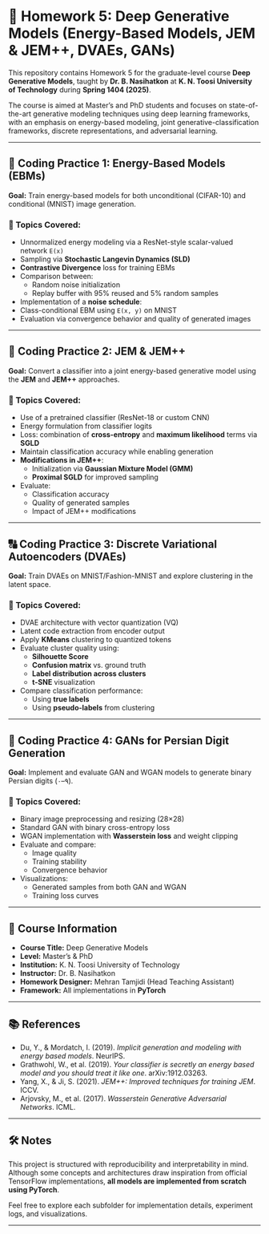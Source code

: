
# 🧠 Homework 5: Deep Generative Models (Energy-Based Models, JEM & JEM++, DVAEs, GANs)

This repository contains Homework 5 for the graduate-level course **Deep Generative Models**, taught by **Dr. B. Nasihatkon** at **K. N. Toosi University of Technology** during **Spring 1404 (2025)**.

The course is aimed at Master’s and PhD students and focuses on state-of-the-art generative modeling techniques using deep learning frameworks, with an emphasis on energy-based modeling, joint generative-classification frameworks, discrete representations, and adversarial learning.

---

## 🔋 Coding Practice 1: Energy-Based Models (EBMs)

**Goal:** Train energy-based models for both unconditional (CIFAR-10) and conditional (MNIST) image generation.

### 📌 Topics Covered:
- Unnormalized energy modeling via a ResNet-style scalar-valued network `E(x)`
- Sampling via **Stochastic Langevin Dynamics (SLD)**
- **Contrastive Divergence** loss for training EBMs
- Comparison between:
  - Random noise initialization
  - Replay buffer with 95% reused and 5% random samples
- Implementation of a **noise schedule**:  
- Class-conditional EBM using `E(x, y)` on MNIST
- Evaluation via convergence behavior and quality of generated images

---

## 🔐 Coding Practice 2: JEM & JEM++

**Goal:** Convert a classifier into a joint energy-based generative model using the **JEM** and **JEM++** approaches.

### 📌 Topics Covered:
- Use of a pretrained classifier (ResNet-18 or custom CNN)
- Energy formulation from classifier logits
- Loss: combination of **cross-entropy** and **maximum likelihood** terms via **SGLD**
- Maintain classification accuracy while enabling generation
- **Modifications in JEM++**:
  - Initialization via **Gaussian Mixture Model (GMM)**
  - **Proximal SGLD** for improved sampling
- Evaluate:
  - Classification accuracy
  - Quality of generated samples
  - Impact of JEM++ modifications

---

## 🔠 Coding Practice 3: Discrete Variational Autoencoders (DVAEs)

**Goal:** Train DVAEs on MNIST/Fashion-MNIST and explore clustering in the latent space.

### 📌 Topics Covered:
- DVAE architecture with vector quantization (VQ)
- Latent code extraction from encoder output
- Apply **KMeans** clustering to quantized tokens
- Evaluate cluster quality using:
  - **Silhouette Score**
  - **Confusion matrix** vs. ground truth
  - **Label distribution across clusters**
  - **t-SNE** visualization
- Compare classification performance:
  - Using **true labels**
  - Using **pseudo-labels** from clustering

---

## 🎨 Coding Practice 4: GANs for Persian Digit Generation

**Goal:** Implement and evaluate GAN and WGAN models to generate binary Persian digits (۰–۹).

### 📌 Topics Covered:
- Binary image preprocessing and resizing (28×28)
- Standard GAN with binary cross-entropy loss
- WGAN implementation with **Wasserstein loss** and weight clipping
- Evaluate and compare:
  - Image quality
  - Training stability
  - Convergence behavior
- Visualizations:
  - Generated samples from both GAN and WGAN
  - Training loss curves

---

## 📘 Course Information

- **Course Title:** Deep Generative Models  
- **Level:** Master’s & PhD  
- **Institution:** K. N. Toosi University of Technology  
- **Instructor:** Dr. B. Nasihatkon  
- **Homework Designer:** Mehran Tamjidi (Head Teaching Assistant)  
- **Framework:** All implementations in **PyTorch**

---

## 📚 References

- Du, Y., & Mordatch, I. (2019). *Implicit generation and modeling with energy based models*. NeurIPS.
- Grathwohl, W., et al. (2019). *Your classifier is secretly an energy based model and you should treat it like one*. arXiv:1912.03263.
- Yang, X., & Ji, S. (2021). *JEM++: Improved techniques for training JEM*. ICCV.
- Arjovsky, M., et al. (2017). *Wasserstein Generative Adversarial Networks*. ICML.

---

## 🛠️ Notes

This project is structured with reproducibility and interpretability in mind. Although some concepts and architectures draw inspiration from official TensorFlow implementations, **all models are implemented from scratch using PyTorch**.

Feel free to explore each subfolder for implementation details, experiment logs, and visualizations.

---

